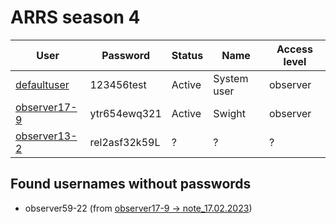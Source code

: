 # ARRS season 4


| User                                       | Password                    | Status     | Name          | Access level |
|--------------------------------------------|-----------------------------|------------|---------------|--------------|
| [defaultuser](./Users/defaultuser.md)      | 123456test                  | Active     | System user   | observer     |
| [observer17-9](./Users/observer17-9.md)    | ytr654ewq321                | Active     | Swight        | observer     |
| [observer13-2](./Users/observer13-2.md)     | rel2asf32k59L               | ?          | ?             | ?            |


## Found usernames without passwords
- observer59-22 (from [observer17-9 → note_17.02.2023](https://github.com/3ncy/ARRS-s4/blob/main/Users/observer17-9.md#note-note_17022023))
